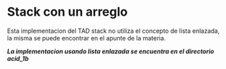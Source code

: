 # Stack con un arreglo
Esta implementacion del TAD stack no utiliza el concepto de lista enlazada,  
la misma se puede encontrar en el apunte de la materia.

***La implementacion usando lista enlazada se encuentra en el directorio acid_1b***
